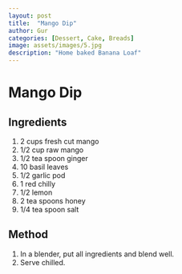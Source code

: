 ```yaml
---
layout: post
title:  "Mango Dip"
author: Gur
categories: [Dessert, Cake, Breads]
image: assets/images/5.jpg
description: "Home baked Banana Loaf"
---
```

# Mango Dip

## Ingredients

1. 2 cups fresh cut mango
2. 1/2 cup raw mango
3. 1/2 tea spoon ginger
4. 10 basil leaves
5. 1/2 garlic pod
6. 1 red chilly
7. 1/2 lemon
8. 2 tea spoons honey
9. 1/4 tea spoon salt


## Method

1. In a blender, put all ingredients and blend well.
2. Serve chilled.